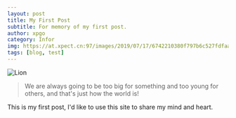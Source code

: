 ```yaml
---
layout: post
title: My First Post
subtitle: For memory of my first post.
author: xpgo
category: Infor
img: https://at.xpect.cn:97/images/2019/07/17/6742210380f797b6c527fdfaa1084f7a.md.jpg
tags: [blog, test]
---
```


![Lion](https://at.xpect.cn:97/images/2019/07/17/6742210380f797b6c527fdfaa1084f7a.jpg)

> We are always going to be too big for something and too young for others, and that's just how the world is!

This is my first post, I'd like to use this site to share my mind and heart.

